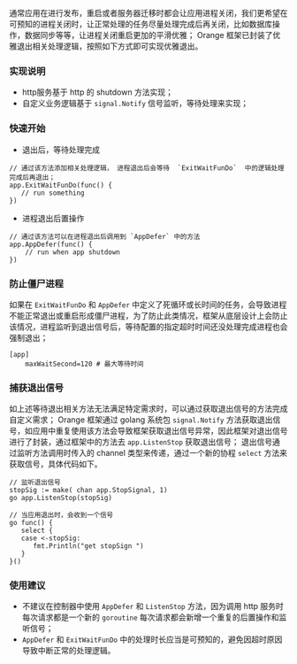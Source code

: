 通常应用在进行发布，重启或者服务器迁移时都会让应用进程关闭，我们更希望在可预知的进程关闭时，让正常处理的任务尽量处理完成后再关闭，比如数据库操作，数据同步等等，让进程关闭重启更加的平滑优雅；
Orange 框架已封装了优雅退出相关处理逻辑，按照如下方式即可实现优雅退出。

### 实现说明
- http服务基于 http 的 shutdown 方法实现；
- 自定义业务逻辑基于 `signal.Notify` 信号监听，等待处理来实现；

### 快速开始
- 退出后，等待处理完成
~~~
// 通过该方法添加相关处理逻辑， 进程退出后会等待  `ExitWaitFunDo`  中的逻辑处理完成后再退出；
app.ExitWaitFunDo(func() {
   // run something
})
~~~

- 进程退出后置操作
~~~
// 通过该方法可以在进程退出后调用到 `AppDefer` 中的方法
app.AppDefer(func() {
    // run when app shutdown
})
~~~

### 防止僵尸进程
如果在 `ExitWaitFunDo` 和 `AppDefer` 中定义了死循环或长时间的任务，会导致进程不能正常退出或重启形成僵尸进程，为了防止此类情况，框架从底层设计上会防止该情况，进程监听到退出信号后，等待配置的指定超时时间还没处理完成进程也会强制退出；

~~~
[app]
    maxWaitSecond=120 # 最大等待时间
~~~

### 捕获退出信号
如上述等待退出相关方法无法满足特定需求时，可以通过获取退出信号的方法完成自定义需求；
Orange 框架通过 golang 系统包 `signal.Notify` 方法获取退出信号，如应用中重复使用该方法会导致框架获取退出信号异常，因此框架对退出信号进行了封装，通过框架中的方法去 `app.ListenStop` 获取退出信号；
退出信号通过监听方法调用时传入的 channel 类型来传递，通过一个新的协程 `select` 方法来获取信号，具体代码如下。

~~~
// 监听退出信号
stopSig := make( chan app.StopSignal, 1)
go app.ListenStop(stopSig)

// 当应用退出时，会收到一个信号
go func() {
   select {
   case <-stopSig:
      fmt.Println("get stopSign ")
   }
}()

~~~

### 使用建议
- 不建议在控制器中使用  `AppDefer` 和 `ListenStop`  方法，因为调用 http 服务时每次请求都是一个新的 `goroutine` 每次请求都会新增一个重复的后置操作和监听信号；
- `AppDefer` 和 `ExitWaitFunDo` 中的处理时长应当是可预知的，避免因超时原因导致中断正常的处理逻辑。 




